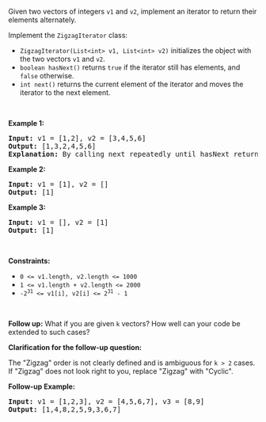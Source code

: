 <p>Given two vectors of integers <code>v1</code> and <code>v2</code>, implement an iterator to return their elements alternately.</p>

<p>Implement the <code>ZigzagIterator</code> class:</p>

<ul>
	<li><code>ZigzagIterator(List&lt;int&gt; v1, List&lt;int&gt; v2)</code> initializes the object with the two vectors <code>v1</code> and <code>v2</code>.</li>
	<li><code>boolean hasNext()</code> returns <code>true</code> if the iterator still has elements, and <code>false</code> otherwise.</li>
	<li><code>int next()</code> returns the current element of the iterator and moves the iterator to the next element.</li>
</ul>

<p>&nbsp;</p>
<p><strong class="example">Example 1:</strong></p>

<pre>
<strong>Input:</strong> v1 = [1,2], v2 = [3,4,5,6]
<strong>Output:</strong> [1,3,2,4,5,6]
<strong>Explanation:</strong> By calling next repeatedly until hasNext returns false, the order of elements returned by next should be: [1,3,2,4,5,6].
</pre>

<p><strong class="example">Example 2:</strong></p>

<pre>
<strong>Input:</strong> v1 = [1], v2 = []
<strong>Output:</strong> [1]
</pre>

<p><strong class="example">Example 3:</strong></p>

<pre>
<strong>Input:</strong> v1 = [], v2 = [1]
<strong>Output:</strong> [1]
</pre>

<p>&nbsp;</p>
<p><strong>Constraints:</strong></p>

<ul>
	<li><code>0 &lt;= v1.length, v2.length &lt;= 1000</code></li>
	<li><code>1 &lt;= v1.length + v2.length &lt;= 2000</code></li>
	<li><code>-2<sup>31</sup> &lt;= v1[i], v2[i] &lt;= 2<sup>31</sup> - 1</code></li>
</ul>

<p>&nbsp;</p>
<p><strong>Follow up:</strong> What if you are given <code>k</code> vectors? How well can your code be extended to such cases?</p>

<p><strong>Clarification for the follow-up question:</strong></p>

<p>The &quot;Zigzag&quot; order is not clearly defined and is ambiguous for <code>k &gt; 2</code> cases. If &quot;Zigzag&quot; does not look right to you, replace &quot;Zigzag&quot; with &quot;Cyclic&quot;.</p>

<p><strong>Follow-up Example:</strong></p>

<pre>
<strong>Input:</strong> v1 = [1,2,3], v2 = [4,5,6,7], v3 = [8,9]
<strong>Output:</strong> [1,4,8,2,5,9,3,6,7]
</pre>
